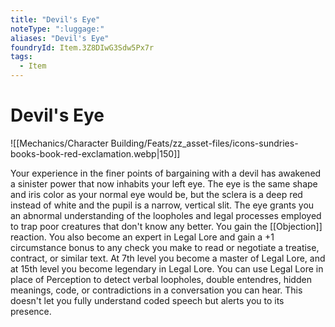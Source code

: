 ```yaml
---
title: "Devil's Eye"
noteType: ":luggage:"
aliases: "Devil's Eye"
foundryId: Item.3Z8DIwG3Sdw5Px7r
tags:
  - Item
---
```


# Devil's Eye
![[Mechanics/Character Building/Feats/zz_asset-files/icons-sundries-books-book-red-exclamation.webp|150]]

Your experience in the finer points of bargaining with a devil has awakened a sinister power that now inhabits your left eye. The eye is the same shape and iris color as your normal eye would be, but the sclera is a deep red instead of white and the pupil is a narrow, vertical slit. The eye grants you an abnormal understanding of the loopholes and legal processes employed to trap poor creatures that don't know any better. You gain the [[Objection]] reaction. You also become an expert in Legal Lore and gain a +1 circumstance bonus to any check you make to read or negotiate a treatise, contract, or similar text. At 7th level you become a master of Legal Lore, and at 15th level you become legendary in Legal Lore. You can use Legal Lore in place of Perception to detect verbal loopholes, double entendres, hidden meanings, code, or contradictions in a conversation you can hear. This doesn't let you fully understand coded speech but alerts you to its presence.
